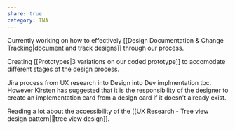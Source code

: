 ```yaml
---
share: true
category: TNA
---
```


Currently working on how to effectively [[Design Documentation & Change Tracking|document and track designs]] through our process. 

Creating [[Prototypes|3 variations on our coded prototype]] to accomodate different stages of the design process. 

Jira process from UX research into Design into Dev implmentation tbc. However Kirsten has suggested that it is the responsibility of the designer to create an implementation card from a design card if it doesn't already exist. 

Reading a lot about the accessibility of the [[UX Research - Tree view design pattern|🌳tree view design]].